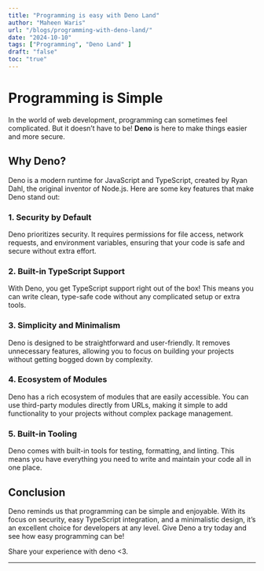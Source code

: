 ```yaml
---
title: "Programming is easy with Deno Land"
author: "Maheen Waris"
url: "/blogs/programming-with-deno-land/"
date: "2024-10-10"
tags: ["Programming", "Deno Land" ]
draft: "false"
toc: "true"
---
```


# Programming is Simple
In the world of web development, programming can sometimes feel complicated. But it doesn’t have to be! **Deno** is here to make things easier and more secure.

## Why Deno?
Deno is a modern runtime for JavaScript and TypeScript, created by Ryan Dahl, the original inventor of Node.js. Here are some key features that make Deno stand out:

### 1. **Security by Default**
Deno prioritizes security. It requires permissions for file access, network requests, and environment variables, ensuring that your code is safe and secure without extra effort.

### 2. **Built-in TypeScript Support**
With Deno, you get TypeScript support right out of the box! This means you can write clean, type-safe code without any complicated setup or extra tools.

### 3. **Simplicity and Minimalism**
Deno is designed to be straightforward and user-friendly. It removes unnecessary features, allowing you to focus on building your projects without getting bogged down by complexity.

### 4. **Ecosystem of Modules**
Deno has a rich ecosystem of modules that are easily accessible. You can use third-party modules directly from URLs, making it simple to add functionality to your projects without complex package management.

### 5. **Built-in Tooling**
Deno comes with built-in tools for testing, formatting, and linting. This means you have everything you need to write and maintain your code all in one place.

## Conclusion
Deno reminds us that programming can be simple and enjoyable. With its focus on security, easy TypeScript integration, and a minimalistic design, it’s an excellent choice for developers at any level. Give Deno a try today and see how easy programming can be!

Share your experience with deno <3.



<script src="https://utteranc.es/client.js"
        repo="maheenwaris/Website"
        issue-term="pathname"
        theme="github-dark"
        crossorigin="anonymous"
        async>
</script>
---